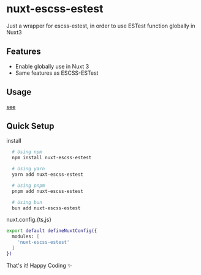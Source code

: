 # nuxt-escss-estest
Just a wrapper for escss-estest, in order to use ESTest function globally in Nuxt3

## Features
-  Enable globally use in Nuxt 3
-  Same features as ESCSS-ESTest

## Usage

[see](<https://github.com/ESCSS-labs/ESCSS-ESTest>)

## Quick Setup

install

```bash
  # Using npm
  npm install nuxt-escss-estest

  # Using yarn
  yarn add nuxt-escss-estest

  # Using pnpm
  pnpm add nuxt-escss-estest

  # Using bun
  bun add nuxt-escss-estest
```

nuxt.config.{ts,js}

```bash
export default defineNuxtConfig({
  modules: [
    'nuxt-escss-estest'
  ]
})
```
That's it! Happy Coding ✨